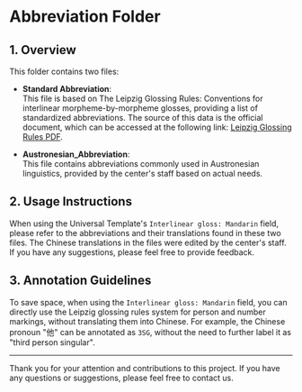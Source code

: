 # Abbreviation Folder

## 1. Overview

This folder contains two files:

- **Standard Abbreviation**:  
  This file is based on The Leipzig Glossing Rules: Conventions for interlinear morpheme-by-morpheme glosses, providing a list of standardized abbreviations. The source of this data is the official document, which can be accessed at the following link: [Leipzig Glossing Rules PDF](https://www.eva.mpg.de/lingua/pdf/Glossing-Rules.pdf).

- **Austronesian_Abbreviation**:  
  This file contains abbreviations commonly used in Austronesian linguistics, provided by the center's staff based on actual needs.

## 2. Usage Instructions

When using the Universal Template's `Interlinear gloss: Mandarin` field, please refer to the abbreviations and their translations found in these two files. The Chinese translations in the files were edited by the center's staff. If you have any suggestions, please feel free to provide feedback.

## 3. Annotation Guidelines

To save space, when using the `Interlinear gloss: Mandarin` field, you can directly use the Leipzig glossing rules system for person and number markings, without translating them into Chinese. For example, the Chinese pronoun "他" can be annotated as `3SG`, without the need to further label it as "third person singular".

---

Thank you for your attention and contributions to this project. If you have any questions or suggestions, please feel free to contact us.
